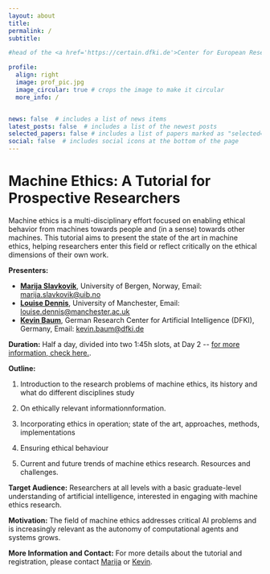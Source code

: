 ```yaml
---
layout: about
title: 
permalink: /
subtitle:  

#head of the <a href='https://certain.dfki.de'>Center for European Research in Trusted AI (CERTAIN)</a> and deputy head at the reserach department for <a href='https://www.dfki.de/nmm'>Neuro-Mechanistic Modeling (NMM)</a> at <a href='https://www.dfki.de/web'>German Research Center for Artificial Intelligence (DFKI)</a>. Saarbrücken. Germany. 

profile:
  align: right
  image: prof_pic.jpg
  image_circular: true # crops the image to make it circular
  more_info: /


news: false  # includes a list of news items
latest_posts: false  # includes a list of the newest posts
selected_papers: false # includes a list of papers marked as "selected={true}"
social: false  # includes social icons at the bottom of the page
---
```

<script src="https://kit.fontawesome.com/568534ed70.js" crossorigin="anonymous"></script>


# Machine Ethics: A Tutorial for Prospective Researchers

Machine ethics is a multi-disciplinary effort focused on enabling ethical behavior from machines towards people and (in a sense) towards other machines. This tutorial aims to present the state of the art in machine ethics, helping researchers enter this field or reflect critically on the ethical dimensions of their own work.

**Presenters:**
- [**Marija Slavkovik**](https://scholar.google.de/citations?hl=de&user=TVmqPq0AAAAJ), University of Bergen, Norway, Email: [marija.slavkovik@uib.no](mailto:marija.slavkovik@uib.no)
- [**Louise Dennis**](https://scholar.google.de/citations?user=5d8ouI8AAAAJ), University of Manchester, Email: [louise.dennis@manchester.ac.uk](mailto:louise.dennis@manchester.ac.uk)
- [**Kevin Baum**](https://scholar.google.de/citations?hl=de&user=v3YfPJIAAAAJ), German Research Center for Artificial Intelligence (DFKI), Germany, Email: [kevin.baum@dfki.de](mailto:kevin.baum@dfki.de)


**Duration:**
Half a day, divided into two 1:45h slots, at Day 2 -- [for more information, check here.](https://ijcai24.org/tutorials/).

**Outline:**
1. Introduction to the research problems of machine ethics, its history and what do different disciplines study

2. On ethically relevant informationnformation.

3. Incorporating ethics in operation; state of the art, approaches, methods, implementations

4. Ensuring ethical behaviour

5. Current and future trends of machine ethics research. Resources and challenges.

**Target Audience:**
Researchers at all levels with a basic graduate-level understanding of artificial intelligence, interested in engaging with machine ethics research.

**Motivation:**
The field of machine ethics addresses critical AI problems and is increasingly relevant as the autonomy of computational agents and systems grows.

**More Information and Contact:**
For more details about the tutorial and registration, please contact [Marija](mailto:marija.slavkovik@uib.no) or [Kevin](mailto:kevin.baum@dfki.de).




